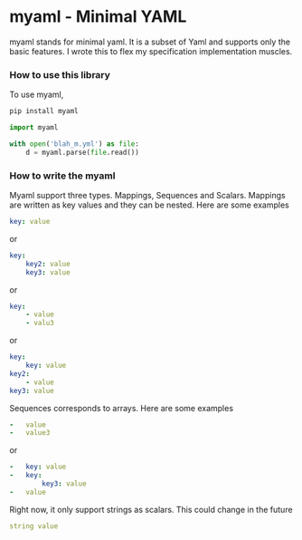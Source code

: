 # myaml - Minimal YAML
myaml stands for minimal yaml. It is a subset of Yaml and supports only the basic features. I wrote this to flex my specification implementation muscles.


### How to use this library
To use myaml,
```bash
pip install myaml
```

```python
import myaml

with open('blah_m.yml') as file:
    d = myaml.parse(file.read())

```

### How to write the myaml
Myaml support three types.
Mappings, Sequences and Scalars.
Mappings are written as key values and they can be nested. Here are some examples
```yaml
key: value
```
or
```yaml
key:
    key2: value
    key3: value
```
or
```yaml
key:
    - value
    - valu3
```
or
```yaml
key:
    key: value
key2:
    - value
key3: value
```

Sequences corresponds to arrays. Here are some examples
```yaml
-   value
-   value3
```
or
```yaml
-   key: value
-   key:
        key3: value
-   value
```

Right now, it only support strings as scalars. This could change in the future
```yaml
string value
```
